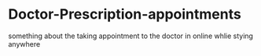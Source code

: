 # Doctor-Prescription-appointments
something about the taking appointment to the doctor in online whlie stying anywhere
